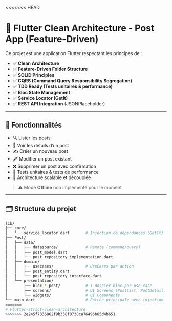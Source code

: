 <<<<<<< HEAD
# 📝 Flutter Clean Architecture - Post App (Feature-Driven)

Ce projet est une application Flutter respectant les principes de :

- ✅ **Clean Architecture**
- ✅ **Feature-Driven Folder Structure**
- ✅ **SOLID Principles**
- ✅ **CQRS (Command Query Responsibility Segregation)**
- ✅ **TDD Ready (Tests unitaires & performance)**
- ✅ **Bloc State Management**
- ✅ **Service Locator (GetIt)**
- ✅ **REST API Integration** (JSONPlaceholder)

---

## 🚀 Fonctionnalités

- 🔍 Lister les posts
- 📄 Voir les détails d’un post
- ✍️ Créer un nouveau post
- 🖋️ Modifier un post existant
- ❌ Supprimer un post avec confirmation
- 🧪 Tests unitaires & tests de performance
- 🔌 Architecture scalable et découplée

> ⚠️ Mode **Offline** non implémenté pour le moment

---

## 🗂️ Structure du projet

```bash
lib/
├── core/
│   └── service_locator.dart       # Injection de dépendances (GetIt)
├── Post/
│   ├── data/
│   │   ├── datasource/            # Remote (command/query)
│   │   ├── post_model.dart
│   │   └── post_repository_implementation.dart
│   ├── domain/
│   │   ├── usecases/              # UseCases par action
│   │   ├── post_entity.dart
│   │   └── post_repository_interface.dart
│   └── presentation/
│       ├── bloc_*_post/           # 1 dossier bloc par use case
│       ├── screens/               # UI Screens (PostList, PostDetail, PostForm)
│       └── widgets/               # UI Components
└── main.dart                      # Entrée principale avec injection
=======
# Flutter-strict-clean-architecture
>>>>>>> 2e245f7336862f9b338f8738ca76496b65d4b651
